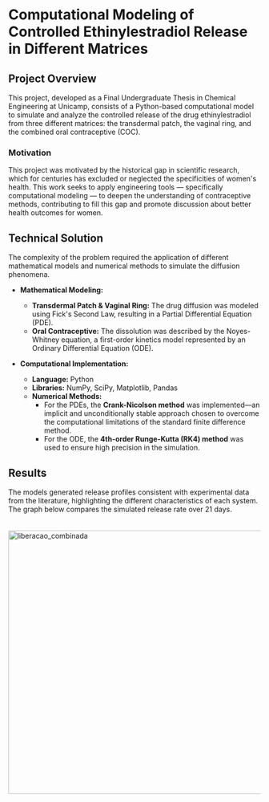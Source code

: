 # Computational Modeling of Controlled Ethinylestradiol Release in Different Matrices

## Project Overview

This project, developed as a Final Undergraduate Thesis in Chemical Engineering at Unicamp, consists of a Python-based computational model to simulate and analyze the controlled release of the drug ethinylestradiol from three different matrices: the transdermal patch, the vaginal ring, and the combined oral contraceptive (COC).

### Motivation

This project was motivated by the historical gap in scientific research, which for centuries has excluded or neglected the specificities of women's health. This work seeks to apply engineering tools — specifically computational modeling — to deepen the understanding of contraceptive methods, contributing to fill this gap and promote discussion about better health outcomes for women.

## Technical Solution

The complexity of the problem required the application of different mathematical models and numerical methods to simulate the diffusion phenomena.

* **Mathematical Modeling:**
    * **Transdermal Patch & Vaginal Ring:** The drug diffusion was modeled using Fick's Second Law, resulting in a Partial Differential Equation (PDE).
    * **Oral Contraceptive:** The dissolution was described by the Noyes-Whitney equation, a first-order kinetics model represented by an Ordinary Differential Equation (ODE).

* **Computational Implementation:**
    * **Language:** Python
    * **Libraries:** NumPy, SciPy, Matplotlib, Pandas
    * **Numerical Methods:**
        * For the PDEs, the **Crank-Nicolson method** was implemented—an implicit and unconditionally stable approach chosen to overcome the computational limitations of the standard finite difference method.
        * For the ODE, the **4th-order Runge-Kutta (RK4) method** was used to ensure high precision in the simulation.
## Results

The models generated release profiles consistent with experimental data from the literature, highlighting the different characteristics of each system. The graph below compares the simulated release rate over 21 days.

<img width="1023" height="525" alt="liberacao_combinada" src="https://github.com/user-attachments/assets/335ab841-e286-46a6-99cf-f609c94d364d" style="padding-top: 20px;" />
